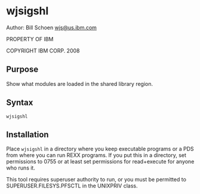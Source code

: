 # wjsigshl

Author: Bill Schoen <wjs@us.ibm.com>
 
PROPERTY OF IBM

COPYRIGHT IBM CORP. 2008

## Purpose

Show what modules are loaded in the shared library region.
 
## Syntax

`wjsigshl`
 
## Installation
 
Place `wjsigshl` in a directory where you keep executable programs
or a PDS from where you can run REXX programs.
If you put this in a directory, set permissions to 0755
or at least set permissions for read+execute for anyone who runs it.

This tool requires superuser authority to run, or you must be
permitted to SUPERUSER.FILESYS.PFSCTL in the UNIXPRIV class.

